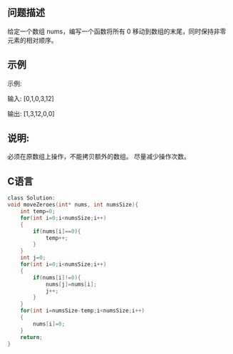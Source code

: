 问题描述
--------------------
给定一个数组 nums，编写一个函数将所有 0 移动到数组的末尾，同时保持非零元素的相对顺序。

示例
------------------
示例:

输入: [0,1,0,3,12]

输出: [1,3,12,0,0]

说明:
-------------------
必须在原数组上操作，不能拷贝额外的数组。
尽量减少操作次数。

C语言
-------------------
```C
class Solution:
void moveZeroes(int* nums, int numsSize){
    int temp=0;
    for(int i=0;i<numsSize;i++)
    {
        if(nums[i]==0){
            temp++;
        }
    }
    int j=0;
    for(int i=0;i<numsSize;i++)
    {
        if(nums[i]!=0){
            nums[j]=nums[i];
            j++;
        }
    }
    for(int i=numsSize-temp;i<numsSize;i++)
    {
        nums[i]=0;
    }
    return;
}
```
